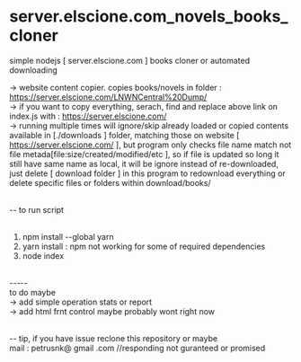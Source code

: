 # server.elscione.com_novels_books_cloner
simple nodejs [ server.elscione.com ] books cloner or automated downloading


-> website content copier. copies books/novels in folder : https://server.elscione.com/LNWNCentral%20Dump/<br>
-> if you want to copy everything, serach, find and replace above link on index.js with : https://server.elscione.com/<br>
-> running multiple times will ignore/skip already loaded or copied contents available in [./downloads ] folder, matching those on website [  https://server.elscione.com/ ], but program only checks file name match not file metada[file:size/created/modified/etc ], so if file is updated so long it still have same name as local, it will be ignore instead of re-downloaded, just delete [ download folder ] in this program to redownload everything or delete specific files or folders within download/books/<br><br>

-- to run script<br><br>

1) npm install --global yarn<br>
2) yarn install : npm not working for some of required dependencies<br>
3) node index<br>
<br>
-----<br>
to do maybe<br>
-> add simple operation stats or report<br>
-> add html frnt control maybe probably wont right now<br>

<br>-- tip, if you have issue reclone this repository or maybe <br>
mail : petrusnk@ gmail .com //responding not guranteed or promised
